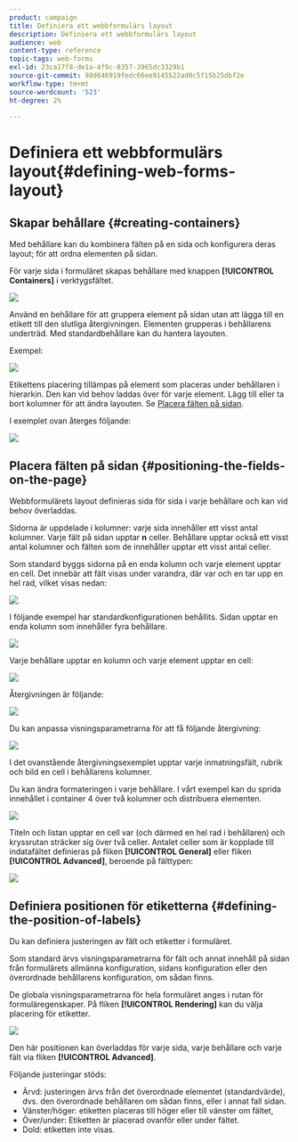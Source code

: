```yaml
---
product: campaign
title: Definiera ett webbformulärs layout
description: Definiera ett webbformulärs layout
audience: web
content-type: reference
topic-tags: web-forms
exl-id: 23ca17f8-de1a-4f9c-8357-3965dc3329b1
source-git-commit: 98d646919fedc66ee9145522ad0c5f15b25dbf2e
workflow-type: tm+mt
source-wordcount: '523'
ht-degree: 2%

---
```


# Definiera ett webbformulärs layout{#defining-web-forms-layout}

## Skapar behållare {#creating-containers}

Med behållare kan du kombinera fälten på en sida och konfigurera deras layout; för att ordna elementen på sidan.

För varje sida i formuläret skapas behållare med knappen **[!UICONTROL Containers]** i verktygsfältet.

![](assets/s_ncs_admin_survey_containers_add.png)

Använd en behållare för att gruppera element på sidan utan att lägga till en etikett till den slutliga återgivningen. Elementen grupperas i behållarens underträd. Med standardbehållare kan du hantera layouten.

Exempel:

![](assets/s_ncs_admin_survey_containers_std_arbo.png)

Etikettens placering tillämpas på element som placeras under behållaren i hierarkin. Den kan vid behov laddas över för varje element. Lägg till eller ta bort kolumner för att ändra layouten. Se [Placera fälten på sidan](#positioning-the-fields-on-the-page).

I exemplet ovan återges följande:

![](assets/s_ncs_admin_survey_containers_std_ex.png)

## Placera fälten på sidan {#positioning-the-fields-on-the-page}

Webbformulärets layout definieras sida för sida i varje behållare och kan vid behov överladdas.

Sidorna är uppdelade i kolumner: varje sida innehåller ett visst antal kolumner. Varje fält på sidan upptar **n** celler. Behållare upptar också ett visst antal kolumner och fälten som de innehåller upptar ett visst antal celler.

Som standard byggs sidorna på en enda kolumn och varje element upptar en cell. Det innebär att fält visas under varandra, där var och en tar upp en hel rad, vilket visas nedan:

![](assets/s_ncs_admin_survey_container_ex.png)

I följande exempel har standardkonfigurationen behållits. Sidan upptar en enda kolumn som innehåller fyra behållare.

![](assets/s_ncs_admin_survey_container_ex0.png)

Varje behållare upptar en kolumn och varje element upptar en cell:

![](assets/s_ncs_admin_survey_container_ex0a.png)

Återgivningen är följande:

![](assets/s_ncs_admin_survey_container_ex0_rend.png)

Du kan anpassa visningsparametrarna för att få följande återgivning:

![](assets/s_ncs_admin_survey_container_ex1_rend.png)

I det ovanstående återgivningsexemplet upptar varje inmatningsfält, rubrik och bild en cell i behållarens kolumner.

Du kan ändra formateringen i varje behållare. I vårt exempel kan du sprida innehållet i container 4 över två kolumner och distribuera elementen.

![](assets/s_ncs_admin_survey_container_ex2_rend.png)

Titeln och listan upptar en cell var (och därmed en hel rad i behållaren) och kryssrutan sträcker sig över två celler. Antalet celler som är kopplade till indatafältet definieras på fliken **[!UICONTROL General]** eller fliken **[!UICONTROL Advanced]**, beroende på fälttypen:

![](assets/s_ncs_admin_survey_container_ex2.png)

## Definiera positionen för etiketterna {#defining-the-position-of-labels}

Du kan definiera justeringen av fält och etiketter i formuläret.

Som standard ärvs visningsparametrarna för fält och annat innehåll på sidan från formulärets allmänna konfiguration, sidans konfiguration eller den överordnade behållarens konfiguration, om sådan finns.

De globala visningsparametrarna för hela formuläret anges i rutan för formuläregenskaper. På fliken **[!UICONTROL Rendering]** kan du välja placering för etiketter.

![](assets/s_ncs_admin_survey_label_position.png)

Den här positionen kan överladdas för varje sida, varje behållare och varje fält via fliken **[!UICONTROL Advanced]**.

Följande justeringar stöds:

* Ärvd: justeringen ärvs från det överordnade elementet (standardvärde), dvs. den överordnade behållaren om sådan finns, eller i annat fall sidan.
* Vänster/höger: etiketten placeras till höger eller till vänster om fältet,
* Över/under: Etiketten är placerad ovanför eller under fältet.
* Dold: etiketten inte visas.
